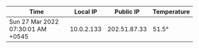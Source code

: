 | Time     | Local IP | Public IP | Temperature |
| ----------- | ----------- | ----------- | ----------- |
| Sun 27 Mar 2022 07:30:01 AM +0545      | 10.0.2.133     | 202.51.87.33  | 51.5° |
